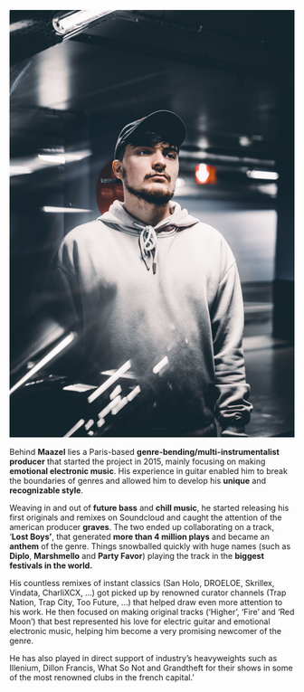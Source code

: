 ![Bio pic](/static/bio.jpg)

Behind  **Maazel**  lies  a  Paris-based  **genre-bending/multi-instrumentalist producer**  that  started  the  project  in  2015, mainly  focusing  on  making  **emotional  electronic  music**. His  experience  in  guitar  enabled  him  to  break  the  boundaries  of  genres  and  allowed  him  to  develop  his  **unique**  and  **recognizable  style**.


Weaving  in  and  out  of  **future  bass**  and  **chill  music**, he  started  releasing  his  first  originals  and  remixes  on  Soundcloud  and  caught  the  attention  of  the  american  producer  **graves**. The  two  ended  up  collaborating  on  a  track, ‘**Lost  Boys’**, that  generated  **more  than  4  million  plays**  and  became  an  **anthem**  of  the  genre. Things  snowballed  quickly  with  huge  names (such  as  **Diplo**, **Marshmello**  and  **Party  Favor**) playing  the  track  in  the  **biggest  festivals  in  the  world.** 


His  countless  remixes  of  instant  classics (San  Holo, DROELOE, Skrillex, Vindata, CharliXCX, ...) got  picked  up  by  renowned  curator  channels (Trap  Nation, Trap  City, Too  Future, ...) that  helped  draw  even  more  attention  to  his  work. He  then  focused  on  making  original  tracks (‘Higher’, ‘Fire’ and ‘Red  Moon’) that  best  represented  his  love  for  electric  guitar  and  emotional  electronic  music, helping  him  become  a  very  promising  newcomer  of  the  genre.


He  has  also  played  in  direct  support  of  industry’s  heavyweights  such  as  Illenium, Dillon  Francis, What  So  Not  and  Grandtheft  for  their  shows  in  some  of  the  most  renowned  clubs  in  the  french  capital.'
